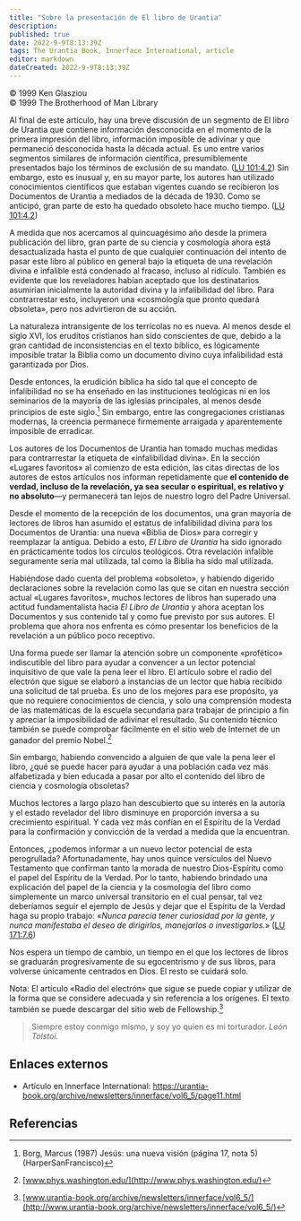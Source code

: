 ```yaml
---
title: "Sobre la presentación de El libro de Urantia"
description: 
published: true
date: 2022-9-9T8:13:39Z
tags: The Urantia Book, Innerface International, article
editor: markdown
dateCreated: 2022-9-9T8:13:39Z
---
```


<p class="v-card v-sheet theme--light grey lighten-3 px-2">© 1999 Ken Glasziou<br>© 1999 The Brotherhood of Man Library</p>

Al final de este artículo, hay una breve discusión de un segmento de El libro de Urantia que contiene información desconocida en el momento de la primera impresión del libro, información imposible de adivinar y que permaneció desconocida hasta la década actual. Es uno entre varios segmentos similares de información científica, presumiblemente presentados bajo los términos de exclusión de su mandato. ([LU 101:4.2](/es/The_Urantia_Book/101#p4_2)) Sin embargo, esto es inusual y, en su mayor parte, los autores han utilizado conocimientos científicos que estaban vigentes cuando se recibieron los Documentos de Urantia a mediados de la década de 1930. Como se anticipó, gran parte de esto ha quedado obsoleto hace mucho tiempo. ([LU 101:4.2](/es/The_Urantia_Book/101#p4_2))

A medida que nos acercamos al quincuagésimo año desde la primera publicación del libro, gran parte de su ciencia y cosmología ahora está desactualizada hasta el punto de que cualquier continuación del intento de pasar este libro al público en general bajo la etiqueta de una revelación divina e infalible está condenado al fracaso, incluso al ridículo. También es evidente que los reveladores habían aceptado que los destinatarios asumirían inicialmente la autoridad divina y la infalibilidad del libro. Para contrarrestar esto, incluyeron una «cosmología que pronto quedará obsoleta», pero nos advirtieron de su acción.

La naturaleza intransigente de los terrícolas no es nueva. Al menos desde el siglo XVI, los eruditos cristianos han sido conscientes de que, debido a la gran cantidad de inconsistencias en el texto bíblico, es lógicamente imposible tratar la Biblia como un documento divino cuya infalibilidad está garantizada por Dios.

Desde entonces, la erudición bíblica ha sido tal que el concepto de infalibilidad no se ha enseñado en las instituciones teológicas ni en los seminarios de la mayoría de las iglesias principales, al menos desde principios de este siglo.[^1] Sin embargo, entre las congregaciones cristianas modernas, la creencia permanece firmemente arraigada y aparentemente imposible de erradicar.

Los autores de los Documentos de Urantia han tomado muchas medidas para contrarrestar la etiqueta de «infalibilidad divina». En la sección «Lugares favoritos» al comienzo de esta edición, las citas directas de los autores de estos artículos nos informan repetidamente que **el contenido de verdad, incluso de la revelación, ya sea secular o espiritual, es relativo y no absoluto**—y permanecerá tan lejos de nuestro logro del Padre Universal.

Desde el momento de la recepción de los documentos, una gran mayoría de lectores de libros han asumido el estatus de infalibilidad divina para los Documentos de Urantia: una nueva «Biblia de Dios» para corregir y reemplazar la antigua. Debido a esto, _El Libro de Urantia_ ha sido ignorado en prácticamente todos los círculos teológicos. Otra revelación infalible seguramente sería mal utilizada, tal como la Biblia ha sido mal utilizada.

Habiéndose dado cuenta del problema «obsoleto», y habiendo digerido declaraciones sobre la revelación como las que se citan en nuestra sección actual «Lugares favoritos», muchos lectores de libros han superado una actitud fundamentalista hacia _El Libro de Urantia_ y ahora aceptan los Documentos y sus contenido tal y como fue previsto por sus autores. El problema que ahora nos enfrenta es cómo presentar los beneficios de la revelación a un público poco receptivo.

Una forma puede ser llamar la atención sobre un componente «profético» indiscutible del libro para ayudar a convencer a un lector potencial inquisitivo de que vale la pena leer el libro. El artículo sobre el radio del electrón que sigue se elaboró ​​a instancias de un lector que había recibido una solicitud de tal prueba. Es uno de los mejores para ese propósito, ya que no requiere conocimientos de ciencia, y solo una comprensión modesta de las matemáticas de la escuela secundaria para trabajar de principio a fin y apreciar la imposibilidad de adivinar el resultado. Su contenido técnico también se puede comprobar fácilmente en el sitio web de Internet de un ganador del premio Nobel.[^2]

Sin embargo, habiendo convencido a alguien de que vale la pena leer el libro, ¿qué se puede hacer para ayudar a una población cada vez más alfabetizada y bien educada a pasar por alto el contenido del libro de ciencia y cosmología obsoletas?

Muchos lectores a largo plazo han descubierto que su interés en la autoría y el estado revelador del libro disminuye en proporción inversa a su crecimiento espiritual. Y cada vez más confían en el Espíritu de la Verdad para la confirmación y convicción de la verdad a medida que la encuentran.

Entonces, ¿podemos informar a un nuevo lector potencial de esta perogrullada? Afortunadamente, hay unos quince versículos del Nuevo Testamento que confirman tanto la morada de nuestro Dios-Espíritu como el papel del Espíritu de la Verdad. Por lo tanto, habiendo brindado una explicación del papel de la ciencia y la cosmología del libro como simplemente un marco universal transitorio en el cual pensar, tal vez deberíamos seguir el ejemplo de Jesús y dejar que el Espíritu de la Verdad haga su propio trabajo: «_Nunca parecía tener curiosidad por la gente, y nunca manifestaba el deseo de dirigirlos, manejarlos o investigarlos._» ([LU 171:7.6](/es/The_Urantia_Book/171#p7_6))

Nos espera un tiempo de cambio, un tiempo en el que los lectores de libros se graduarán progresivamente de su egocentrismo y de sus libros, para volverse únicamente centrados en Dios. El resto se cuidará solo.

Nota: El artículo «Radio del electrón» que sigue se puede copiar y utilizar de la forma que se considere adecuada y sin referencia a los orígenes. El texto también se puede descargar del sitio web de Fellowship.[^3]

> Siempre estoy conmigo mismo, y soy yo quien es mi torturador.
> _León Tolstoi._

## Enlaces externos

- Artículo en Innerface International: https://urantia-book.org/archive/newsletters/innerface/vol6_5/page11.html

## Referencias

[^1]: Borg, Marcus (1987) Jesús: una nueva visión (página 17, nota 5) (HarperSanFrancisco)

[^2]: [www.phys.washington.edu/](http://www.phys.washington.edu/)

[^3]: [www.urantia-book.org/archive/newsletters/innerface/vol6_5/](http://www.urantia-book.org/archive/newsletters/innerface/vol6_5/)

